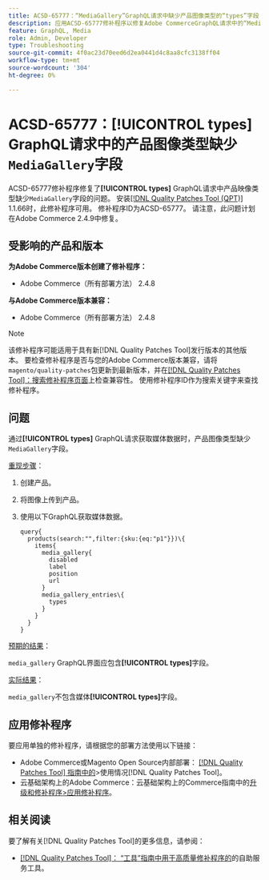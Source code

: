 ```yaml
---
title: ACSD-65777：“MediaGallery”GraphQL请求中缺少产品图像类型的“types”字段
description: 应用ACSD-65777修补程序以修复Adobe CommerceGraphQL请求中的“MediaGallery”产品图像类型缺少“types”字段的问题。
feature: GraphQL, Media
role: Admin, Developer
type: Troubleshooting
source-git-commit: 4f0ac23d70eed6d2ea0441d4c8aa8cfc3138ff04
workflow-type: tm+mt
source-wordcount: '304'
ht-degree: 0%

---
```



# ACSD-65777：**[!UICONTROL types]** GraphQL请求中的产品图像类型缺少`MediaGallery`字段

ACSD-65777修补程序修复了&#x200B;**[!UICONTROL types]** GraphQL请求中产品映像类型缺少`MediaGallery`字段的问题。 安装[[!DNL Quality Patches Tool (QPT)]](/help/tools/quality-patches-tool/quality-patches-tool-to-self-serve-quality-patches.md) 1.1.66时，此修补程序可用。 修补程序ID为ACSD-65777。 请注意，此问题计划在Adobe Commerce 2.4.9中修复。

## 受影响的产品和版本

**为Adobe Commerce版本创建了修补程序：**

* Adobe Commerce（所有部署方法） 2.4.8

**与Adobe Commerce版本兼容：**

* Adobe Commerce（所有部署方法） 2.4.8

>[!NOTE]
>
>该修补程序可能适用于具有新[!DNL Quality Patches Tool]发行版本的其他版本。 要检查修补程序是否与您的Adobe Commerce版本兼容，请将`magento/quality-patches`包更新到最新版本，并在[[!DNL Quality Patches Tool]：搜索修补程序页面](https://experienceleague.adobe.com/tools/commerce-quality-patches/index.html?lang=zh-Hans)上检查兼容性。 使用修补程序ID作为搜索关键字来查找修补程序。

## 问题

通过&#x200B;**[!UICONTROL types]** GraphQL请求获取媒体数据时，产品图像类型缺少`MediaGallery`字段。

<u>重现步骤</u>：

1. 创建产品。
1. 将图像上传到产品。
1. 使用以下GraphQL获取媒体数据。

   ```
   query{
     products(search:"",filter:{sku:{eq:"p1"}})\{
       items{
         media_gallery{
           disabled
           label
           position
           url
         }
         media_gallery_entries\{
           types
         }
       }
     }
   }
   ```

<u>预期的结果</u>：

`media_gallery` GraphQL界面应包含&#x200B;**[!UICONTROL types]**&#x200B;字段。

<u>实际结果</u>：

`media_gallery`不包含媒体&#x200B;**[!UICONTROL types]**&#x200B;字段。

## 应用修补程序

要应用单独的修补程序，请根据您的部署方法使用以下链接：

* Adobe Commerce或Magento Open Source内部部署： [[!DNL Quality Patches Tool] 指南中的](/help/tools/quality-patches-tool/usage.md)>使用情况[!DNL Quality Patches Tool]。
* 云基础架构上的Adobe Commerce：云基础架构上的Commerce指南中的[升级和修补程序>应用修补程序](https://experienceleague.adobe.com/docs/commerce-cloud-service/user-guide/develop/upgrade/apply-patches.html?lang=zh-Hans)。

## 相关阅读

要了解有关[!DNL Quality Patches Tool]的更多信息，请参阅：

* [[!DNL Quality Patches Tool]： “工具”指南中用于高质量修补程序的](/help/tools/quality-patches-tool/quality-patches-tool-to-self-serve-quality-patches.md)的自助服务工具。
